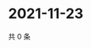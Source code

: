 # 2021-11-23

共 0 条

<!-- BEGIN WEIBO -->
<!-- 最后更新时间 Tue Nov 23 2021 13:10:29 GMT+0800 (China Standard Time) -->

<!-- END WEIBO -->
